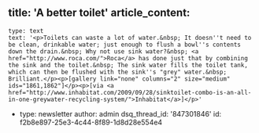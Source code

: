 title: 'A better toilet'
article_content:
  -
    type: text
    text: '<p>Toilets can waste a lot of water.&nbsp; It doesn''t need to be clean, drinkable water; just enough to flush a bowl''s contents down the drain.&nbsp; Why not use sink water?&nbsp; <a href="http://www.roca.com/">Roca</a> has done just that by combining the sink and the toilet.&nbsp; The sink water fills the toilet tank, which can then be flushed with the sink''s "grey" water.&nbsp; Brilliant.</p><p>[gallery link="none" columns="2" size="medium" ids="1861,1862"]</p><p>[via <a href="http://www.inhabitat.com/2009/09/28/sinktoilet-combo-is-an-all-in-one-greywater-recycling-system/">Inhabitat</a>]</p>'
  -
    type: newsletter
author: admin
dsq_thread_id: '847301846'
id: f2b8e897-25e3-4c44-8f89-1d8d28e554e4
